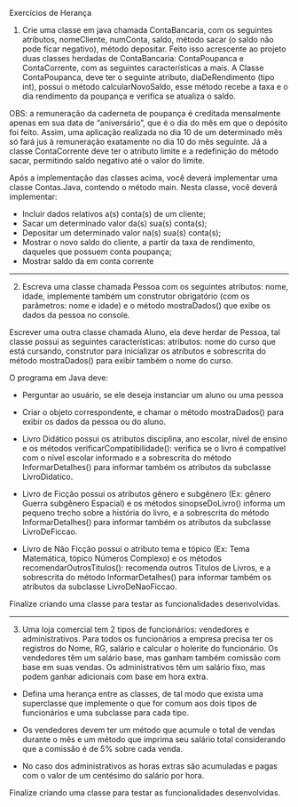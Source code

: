 Exercícios de Herança

01) Crie uma classe em java chamada ContaBancaria, com os seguintes atributos,  nomeCliente,  numConta,  saldo, método sacar (o saldo não pode ficar negativo), método depositar. Feito isso acrescente ao projeto duas classes herdadas de ContaBancaria: ContaPoupanca e ContaCorrente, com as seguintes características a mais. 
  A Classe ContaPoupanca, deve ter o seguinte atributo, diaDeRendimento (tipo int), possui o método calcularNovoSaldo, esse método recebe a taxa e o dia rendimento da poupança  e verifica se atualiza o saldo. 

OBS: a remuneração da caderneta de poupança  é creditada mensalmente apenas em sua data de “aniversário”, que é o dia do mês em que o depósito foi feito. Assim, uma aplicação realizada no dia 10 de um determinado mês só fará jus à remuneração exatamente no dia 10 do mês seguinte. Já a classe ContaCorrente deve ter o atributo limite e a redefinição do método sacar, permitindo saldo negativo até o valor do limite.

  Após a implementação das classes acima, você deverá implementar uma classe Contas.Java, contendo o método main. Nesta classe, você deverá implementar:
- Incluir dados relativos a(s) conta(s) de um cliente;
- Sacar um determinado valor da(s) sua(s) conta(s);
- Depositar um determinado valor na(s) sua(s) conta(s);
- Mostrar o novo saldo do cliente, a partir da taxa de rendimento, daqueles que possuem conta poupança;
- Mostrar saldo  da em conta corrente

------
02) Escreva uma classe chamada Pessoa com os seguintes atributos: nome, idade, implemente também um construtor obrigatório (com os parâmetros: nome e idade) e o método mostraDados() que exibe os dados da pessoa no console.

 Escrever uma outra classe chamada Aluno,  ela deve herdar de Pessoa, tal classe possui as seguintes características:  atributos: nome do curso que está cursando,  construtor para inicializar os atributos e sobrescrita do método mostraDados() para exibir também o nome do curso.
 
 O  programa em Java deve:
- Perguntar ao usuário,  se ele deseja instanciar um aluno ou uma pessoa
- Criar o objeto correspondente, e chamar o método mostraDados() para exibir os dados da pessoa ou do aluno. 

- Livro Didático possui os atributos disciplina, ano escolar, nível de ensino e os métodos verificarCompatibilidade(): verifica se o livro é compatível com o nível escolar informado e a  sobrescrita do método InformarDetalhes() para informar também os atributos da subclasse LivroDidatico.

 - Livro de Ficção possui os atributos gênero e subgênero (Ex: gênero Guerra subgênero Espacial) e os métodos sinopseDoLivro() informa um pequeno trecho sobre a história do livro, e a sobrescrita do método InformarDetalhes() para informar também os atributos da subclasse LivroDeFiccao. 

 - Livro de Não Ficção possui o atributo tema e tópico (Ex: Tema Matemática, tópico Números Complexo) e os métodos recomendarOutrosTitulos(): recomenda outros Titulos de Livros, e a sobrescrita do método InformarDetalhes() para informar também os atributos da subclasse LivroDeNaoFiccao.

Finalize criando uma classe para testar as funcionalidades desenvolvidas.

------
03)  Uma loja comercial tem 2 tipos de funcionários: vendedores e administrativos. Para todos os  funcionários a empresa precisa ter os registros do Nome, RG, salário e calcular o holerite do funcionário. 
Os vendedores têm um salário base, mas ganham também comissão com base em suas vendas. Os administrativos têm um salário fixo, mas podem ganhar adicionais com base em hora extra. 

 - Defina uma herança entre as classes, de tal modo  que exista  uma superclasse que implemente o que for comum aos dois tipos de funcionários e uma subclasse para cada tipo.

 - Os vendedores devem ter um método que acumule o total de vendas durante o mês e um método que imprima seu salário total considerando que a comissão é de 5% sobre cada venda.
 
 - No caso dos administrativos as horas extras  são acumuladas e pagas com o valor de um centésimo do salário por hora.

Finalize criando uma classe para testar as funcionalidades desenvolvidas.


